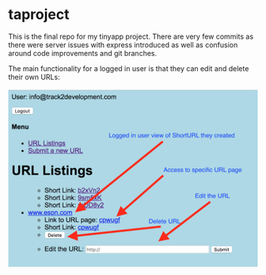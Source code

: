 # taproject
This is the final repo for my tinyapp project.  There are very few commits as there were server issues with express introduced as well as confusion around code improvements and git branches.

The main functionality for a logged in user is that they can edit and delete their own URLs:

![alt text](screenshots/loggedinuserview.png "Description goes here")
